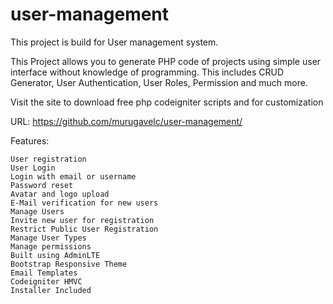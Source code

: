 # user-management


This project is build for User management system.

This Project allows you to generate PHP code of projects using simple user interface without knowledge of programming. This includes CRUD Generator, User Authentication, User Roles, Permission and much more.

Visit the site to download free php codeigniter scripts and for customization

URL: https://github.com/murugavelc/user-management/



Features:

    User registration
    User Login
    Login with email or username
    Password reset
    Avatar and logo upload
    E-Mail verification for new users
    Manage Users
    Invite new user for registration
    Restrict Public User Registration
    Manage User Types
    Manage permissions
    Built using AdminLTE
    Bootstrap Responsive Theme
    Email Templates
    Codeigniter HMVC
    Installer Included

